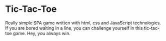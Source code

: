 # Tic-Tac-Toe

Really simple SPA game written with html, css and JavaScript technologies. If you are bored waiting in a line, you can challenge yourself in this tic-tac-toe game. Hey, you always win. 
